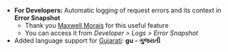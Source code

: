 - **For Developers:** Automatic logging of request errors and its context in **Error Snapshot**    
	- Thank you [Maxwell Morais](https://discuss.erpadda.com/users/max_morais_dmm/activity) for this useful feature
	- You can access it from *Developer > Logs > Error Snapshot*
- Added language support for [Gujarati](https://translate.erpadda.com/view?lang=gu): **gu - ગુજરાતી**
